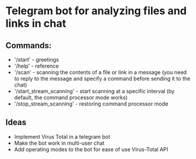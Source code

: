 # Telegram bot for analyzing files and links in chat

## Commands:

- '/start' - greetings
- '/help' - reference
- '/scan' - scanning the contents of a file or link in a message (you need to reply to the message and specify a command before sending it to the chat)
- '/start_stream_scanning' - start scanning at a specific interval (by default, the command processor mode works)
- '/stop_stream_scanning' - restoring command processor mode

## Ideas

- Implement Virus Total in a telegram bot
- Make the bot work in multi-user chat
- Add operating modes to the bot for ease of use Virus-Total API
